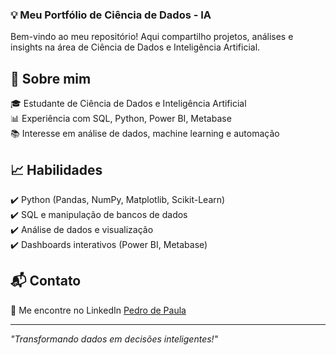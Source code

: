 ### 💡 Meu Portfólio de Ciência de Dados - IA

Bem-vindo ao meu repositório! Aqui compartilho projetos, análises e insights na área de Ciência de Dados e Inteligência Artificial.  

## 📌 Sobre mim  
🎓 Estudante de Ciência de Dados e Inteligência Artificial  
📊 Experiência com SQL, Python, Power BI, Metabase  
📚 Interesse em análise de dados, machine learning e automação  

## 📈 Habilidades  
✔️ Python (Pandas, NumPy, Matplotlib, Scikit-Learn)  
✔️ SQL e manipulação de bancos de dados  
✔️ Análise de dados e visualização  
✔️ Dashboards interativos (Power BI, Metabase)  

## 📬 Contato  
📧 Me encontre no LinkedIn [Pedro de Paula](https://www.linkedin.com/in/pedro-de-paula-745024267?utm_source=share&utm_campaign=share_via&utm_content=profile&utm_medium=android_app)  

---
*"Transformando dados em decisões inteligentes!"*
